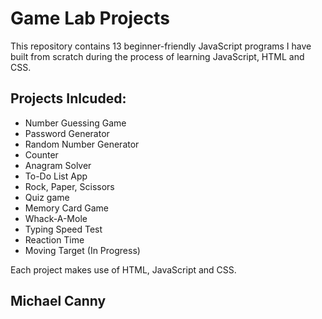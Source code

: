 # Game Lab Projects

This repository contains 13 beginner-friendly JavaScript programs I have
built from scratch during the process of learning JavaScript, HTML and CSS.

## Projects Inlcuded:

- Number Guessing Game
- Password Generator
- Random Number Generator
- Counter
- Anagram Solver
- To-Do List App
- Rock, Paper, Scissors
- Quiz game
- Memory Card Game
- Whack-A-Mole
- Typing Speed Test
- Reaction Time
- Moving Target (In Progress)

Each project makes use of HTML, JavaScript and CSS.

## Michael Canny